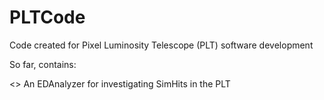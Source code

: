 PLTCode
=======

Code created for Pixel Luminosity Telescope (PLT) software development

So far, contains:

<> An EDAnalyzer for investigating SimHits in the PLT
